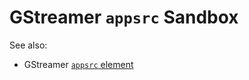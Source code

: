 # GStreamer `appsrc` Sandbox

See also:

- GStreamer [`appsrc` element](https://gstreamer.freedesktop.org/documentation/app/appsrc.html)
